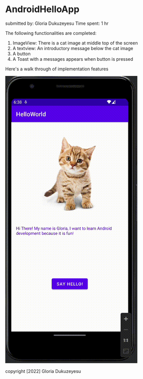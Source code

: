 # AndroidHelloApp
submitted by: Gloria Dukuzeyesu
Time spent: 1 hr

The following functionalities are completed: 
1. ImageView: There is a cat image at middle top of the screen
2. A textview: An introductory message below the cat image
3. A button 
4. A Toast with a messages appears when button is pressed

Here's a walk through of implementation features 



![](helloAppWalkThrough.gif)



copyright [2022] Gloria Dukuzeyesu



